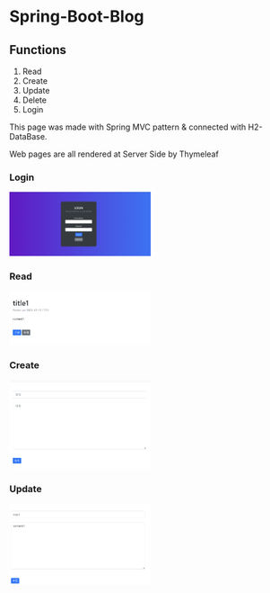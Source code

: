 # Spring-Boot-Blog

 ## Functions
1. Read
2. Create
3. Update
4. Delete
5. Login

This page was made with Spring MVC pattern & connected with H2-DataBase.

Web pages are all rendered at Server Side by Thymeleaf

### Login
<img src = "https://raw.githubusercontent.com/bell-person-ii/Spring-Boot-Blog/master/img/%EB%A1%9C%EA%B7%B8%EC%9D%B8%20%ED%8E%98%EC%9D%B4%EC%A7%80.png" width="50%" height="50%"/>

### Read

<img src = "https://raw.githubusercontent.com/bell-person-ii/Spring-Boot-Blog/master/img/%EA%B8%80%20%EC%A1%B0%ED%9A%8C.png" width="50%" height="50%"/>

### Create
<img src="https://raw.githubusercontent.com/bell-person-ii/Spring-Boot-Blog/master/img/%EA%B8%80%20%EB%93%B1%EB%A1%9D.png" width="50%" height="50%"/>

### Update
<img src = "https://github.com/bell-person-ii/Spring-Boot-Blog/blob/master/img/%EA%B8%80%20%EC%88%98%EC%A0%95.png" width="50%" height="50%"/>
